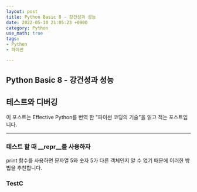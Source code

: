 ```yaml
---
layout: post
title: Python Basic 8 - 강건성과 성능
date: 2022-05-10 21:05:23 +0900
category: Python
use_math: true
tags:
- Python
- 파이썬

---
```


Python Basic 8 - 강건성과 성능
---

## 테스트와 디버깅

이 포스트는 Effective Python를 번역 한 "파이썬 코딩의 기술"을 읽고 적는 포스트입니다.

---

### 테스트 할 때 \_\_repr\_\_를 사용하자

print 함수를 사용하면 문자열 5와 숫자 5가 다른 객체인지 알 수 없기 때문에 이러한 방법을 추천합니다.

### TestC